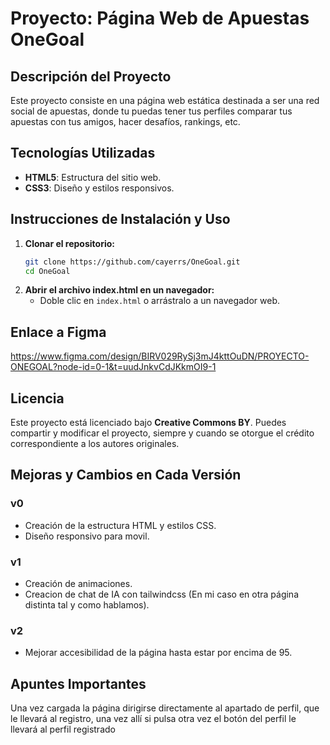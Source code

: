 # Proyecto: Página Web de Apuestas OneGoal

## Descripción del Proyecto
Este proyecto consiste en una página web estática destinada a ser una red social de apuestas, donde tu puedas tener tus perfiles comparar tus apuestas con tus amigos, hacer desafíos, rankings, etc.
## Tecnologías Utilizadas
- **HTML5**: Estructura del sitio web.
- **CSS3**: Diseño y estilos responsivos.

## Instrucciones de Instalación y Uso
1. **Clonar el repositorio:**
   ```bash
   git clone https://github.com/cayerrs/OneGoal.git
   cd OneGoal
   ```
2. **Abrir el archivo index.html en un navegador:**
   - Doble clic en `index.html` o arrástralo a un navegador web.

## Enlace a Figma
https://www.figma.com/design/BIRV029RySj3mJ4kttOuDN/PROYECTO-ONEGOAL?node-id=0-1&t=uudJnkvCdJKkmOI9-1

## Licencia
Este proyecto está licenciado bajo **Creative Commons BY**. Puedes compartir y modificar el proyecto, siempre y cuando se otorgue el crédito correspondiente a los autores originales.

## Mejoras y Cambios en Cada Versión
### v0
- Creación de la estructura HTML y estilos CSS.
- Diseño responsivo para movil.

### v1
- Creación de animaciones.
- Creacion de chat de IA con tailwindcss (En mi caso en otra página distinta tal y como hablamos).

### v2
- Mejorar accesibilidad de la página hasta estar por encima de 95.

## Apuntes Importantes
Una vez cargada la página dirigirse directamente al apartado de perfil, que le llevará al registro, una vez allí si pulsa otra vez el botón del perfil le llevará al perfil registrado